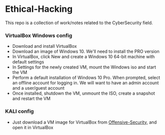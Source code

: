 # Ethical-Hacking

This repo is a collection of work/notes related to the CyberSecurity field.

### VirtualBox Windows config
- Download and install VirtualBox
- Download an image of Windows 10. We'll need to install the PRO version
- In VirtualBox, click New and create a Windows 10 64-bit machine with default settings
- In Settings for the newly created VM, mount the Windows iso and start the VM
- Perform a default installation of Windows 10 Pro. When prompted, select an offline account for logging in. We will want to have an admin account and a user/guest account
- Once installed, shutdown the VM, unmount the ISO, create a snapshot and restart the VM

### KALI config
- Just download a VM image for VirtualBox from [Offensive-Security](https://www.offensive-security.com/kali-linux-vm-vmware-virtualbox-image-download/), and open it in VirtualBox
